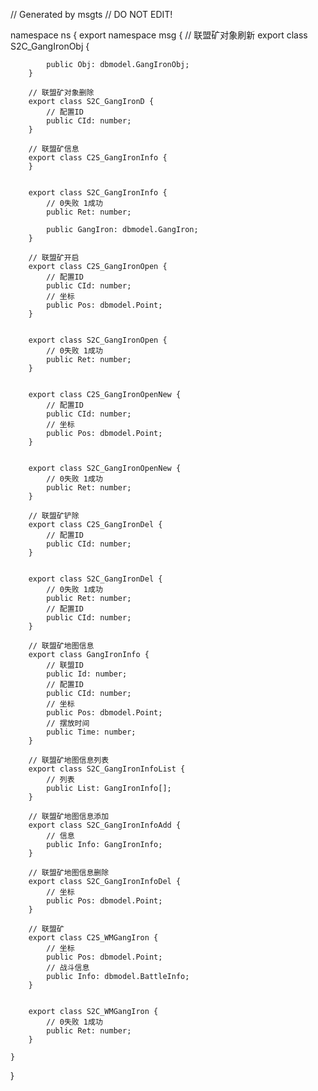 // Generated by msgts
// DO NOT EDIT!

namespace ns {
	export namespace msg {
		// 联盟矿对象刷新
		export class S2C_GangIronObj {	
			
			public Obj: dbmodel.GangIronObj; 
		}
		
		// 联盟矿对象删除
		export class S2C_GangIronD {	
			// 配置ID
			public CId: number; 
		}
		
		// 联盟矿信息
		export class C2S_GangIronInfo {	
		}
		
		
		export class S2C_GangIronInfo {	
			// 0失败 1成功
			public Ret: number; 
			
			public GangIron: dbmodel.GangIron; 
		}
		
		// 联盟矿开启
		export class C2S_GangIronOpen {	
			// 配置ID
			public CId: number; 
			// 坐标
			public Pos: dbmodel.Point; 
		}
		
		
		export class S2C_GangIronOpen {	
			// 0失败 1成功
			public Ret: number; 
		}
		
		
		export class C2S_GangIronOpenNew {	
			// 配置ID
			public CId: number; 
			// 坐标
			public Pos: dbmodel.Point; 
		}
		
		
		export class S2C_GangIronOpenNew {	
			// 0失败 1成功
			public Ret: number; 
		}
		
		// 联盟矿铲除
		export class C2S_GangIronDel {	
			// 配置ID
			public CId: number; 
		}
		
		
		export class S2C_GangIronDel {	
			// 0失败 1成功
			public Ret: number; 
			// 配置ID
			public CId: number; 
		}
		
		// 联盟矿地图信息
		export class GangIronInfo {	
			// 联盟ID
			public Id: number; 
			// 配置ID
			public CId: number; 
			// 坐标
			public Pos: dbmodel.Point; 
			// 摆放时间
			public Time: number; 
		}
		
		// 联盟矿地图信息列表
		export class S2C_GangIronInfoList {	
			// 列表
			public List: GangIronInfo[]; 
		}
		
		// 联盟矿地图信息添加
		export class S2C_GangIronInfoAdd {	
			// 信息
			public Info: GangIronInfo; 
		}
		
		// 联盟矿地图信息删除
		export class S2C_GangIronInfoDel {	
			// 坐标
			public Pos: dbmodel.Point; 
		}
		
		// 联盟矿
		export class C2S_WMGangIron {	
			// 坐标
			public Pos: dbmodel.Point; 
			// 战斗信息
			public Info: dbmodel.BattleInfo; 
		}
		
		
		export class S2C_WMGangIron {	
			// 0失败 1成功
			public Ret: number; 
		}
		
	}
}
